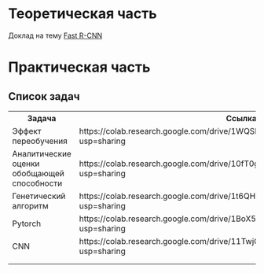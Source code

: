  # Теоретическая часть
 
 Доклад на тему [Fast R-CNN](https://github.com/blackberry26/ROIM/blob/master/%D0%9F%D1%80%D0%B5%D0%B7%D0%B5%D0%BD%D1%82%D0%B0%D1%86%D0%B8%D1%8F_Fast_R-CNN.pdf)
 
 # Практическая часть
 
 ## Список задач

 <table>
  <tr>
    <th>Задача</th>
    <th>Ссылка</th>
  </tr>
 
  <tr>
    <td>Эффект переобучения</td>
    <td>https://colab.research.google.com/drive/1WQSlWXMFphEBHNr0qQVney0PCtEOL0PN?usp=sharing</td>
  </tr>
  <tr>
    <td>Аналитические оценки обобщающей способности</td>
    <td>https://colab.research.google.com/drive/10fT0gbAzR--bdNYBpT06lIrKRBqQfpKc?usp=sharing</td>
  </tr>
  <tr>
    <td>Генетический алгоритм</td>
    <td>https://colab.research.google.com/drive/1t6QHpUjQFcEUBPhNlg3MkgA1qSeLU5wc?usp=sharing</td>
  </tr>
  
  <td>Pytorch</td>
    <td>https://colab.research.google.com/drive/1BoX5W8qkc4r_JWbW6RiEMlkATIqosYjY?usp=sharing</td>
  </tr>
  </tr>
  
  <td>CNN</td>
    <td>https://colab.research.google.com/drive/11TwjCezn6NvPxwr7gduJYYcHaUNP6W0K?usp=sharing</td>
  </tr>
  </tr>
  
  <td></td>
    <td></td>
  </tr>
  </tr>
  <td></td>
    <td> </td>
  </tr>
</table>
